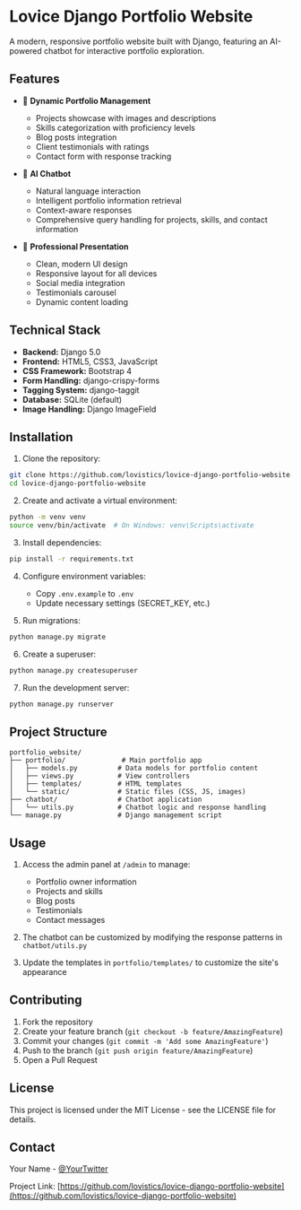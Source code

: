 # Lovice Django Portfolio Website

A modern, responsive portfolio website built with Django, featuring an AI-powered chatbot for interactive portfolio exploration.

## Features

- 🎯 **Dynamic Portfolio Management**
  - Projects showcase with images and descriptions
  - Skills categorization with proficiency levels
  - Blog posts integration
  - Client testimonials with ratings
  - Contact form with response tracking

- 🤖 **AI Chatbot**
  - Natural language interaction
  - Intelligent portfolio information retrieval
  - Context-aware responses
  - Comprehensive query handling for projects, skills, and contact information

- 💼 **Professional Presentation**
  - Clean, modern UI design
  - Responsive layout for all devices
  - Social media integration
  - Testimonials carousel
  - Dynamic content loading

## Technical Stack

- **Backend:** Django 5.0
- **Frontend:** HTML5, CSS3, JavaScript
- **CSS Framework:** Bootstrap 4
- **Form Handling:** django-crispy-forms
- **Tagging System:** django-taggit
- **Database:** SQLite (default)
- **Image Handling:** Django ImageField

## Installation

1. Clone the repository:
```bash
git clone https://github.com/lovistics/lovice-django-portfolio-website.git
cd lovice-django-portfolio-website
```

2. Create and activate a virtual environment:
```bash
python -m venv venv
source venv/bin/activate  # On Windows: venv\Scripts\activate
```

3. Install dependencies:
```bash
pip install -r requirements.txt
```

4. Configure environment variables:
   - Copy `.env.example` to `.env`
   - Update necessary settings (SECRET_KEY, etc.)

5. Run migrations:
```bash
python manage.py migrate
```

6. Create a superuser:
```bash
python manage.py createsuperuser
```

7. Run the development server:
```bash
python manage.py runserver
```

## Project Structure

```
portfolio_website/
├── portfolio/              # Main portfolio app
│   ├── models.py          # Data models for portfolio content
│   ├── views.py           # View controllers
│   ├── templates/         # HTML templates
│   └── static/            # Static files (CSS, JS, images)
├── chatbot/               # Chatbot application
│   └── utils.py           # Chatbot logic and response handling
└── manage.py              # Django management script
```

## Usage

1. Access the admin panel at `/admin` to manage:
   - Portfolio owner information
   - Projects and skills
   - Blog posts
   - Testimonials
   - Contact messages

2. The chatbot can be customized by modifying the response patterns in `chatbot/utils.py`

3. Update the templates in `portfolio/templates/` to customize the site's appearance

## Contributing

1. Fork the repository
2. Create your feature branch (`git checkout -b feature/AmazingFeature`)
3. Commit your changes (`git commit -m 'Add some AmazingFeature'`)
4. Push to the branch (`git push origin feature/AmazingFeature`)
5. Open a Pull Request

## License

This project is licensed under the MIT License - see the LICENSE file for details.

## Contact

Your Name - [@YourTwitter](https://twitter.com/YourTwitter)

Project Link: [https://github.com/lovistics/lovice-django-portfolio-website](https://github.com/lovistics/lovice-django-portfolio-website)
